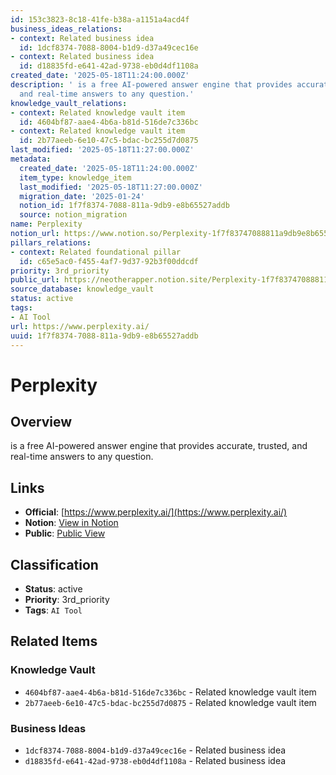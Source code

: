 ```yaml
---
id: 153c3823-8c18-41fe-b38a-a1151a4acd4f
business_ideas_relations:
- context: Related business idea
  id: 1dcf8374-7088-8004-b1d9-d37a49cec16e
- context: Related business idea
  id: d18835fd-e641-42ad-9738-eb0d4df1108a
created_date: '2025-05-18T11:24:00.000Z'
description: ' is a free AI-powered answer engine that provides accurate, trusted,
  and real-time answers to any question.'
knowledge_vault_relations:
- context: Related knowledge vault item
  id: 4604bf87-aae4-4b6a-b81d-516de7c336bc
- context: Related knowledge vault item
  id: 2b77aeeb-6e10-47c5-bdac-bc255d7d0875
last_modified: '2025-05-18T11:27:00.000Z'
metadata:
  created_date: '2025-05-18T11:24:00.000Z'
  item_type: knowledge_item
  last_modified: '2025-05-18T11:27:00.000Z'
  migration_date: '2025-01-24'
  notion_id: 1f7f8374-7088-811a-9db9-e8b65527addb
  source: notion_migration
name: Perplexity
notion_url: https://www.notion.so/Perplexity-1f7f83747088811a9db9e8b65527addb
pillars_relations:
- context: Related foundational pillar
  id: c65e5ac0-f455-4af7-9d37-92b3f00ddcdf
priority: 3rd_priority
public_url: https://neotherapper.notion.site/Perplexity-1f7f83747088811a9db9e8b65527addb
source_database: knowledge_vault
status: active
tags:
- AI Tool
url: https://www.perplexity.ai/
uuid: 1f7f8374-7088-811a-9db9-e8b65527addb
---
```


# Perplexity

## Overview

 is a free AI-powered answer engine that provides accurate, trusted, and real-time answers to any question.

## Links

- **Official**: [https://www.perplexity.ai/](https://www.perplexity.ai/)
- **Notion**: [View in Notion](https://www.notion.so/Perplexity-1f7f83747088811a9db9e8b65527addb)
- **Public**: [Public View](https://neotherapper.notion.site/Perplexity-1f7f83747088811a9db9e8b65527addb)

## Classification

- **Status**: active
- **Priority**: 3rd_priority
- **Tags**: `AI Tool`

## Related Items

### Knowledge Vault
- `4604bf87-aae4-4b6a-b81d-516de7c336bc` - Related knowledge vault item
- `2b77aeeb-6e10-47c5-bdac-bc255d7d0875` - Related knowledge vault item

### Business Ideas
- `1dcf8374-7088-8004-b1d9-d37a49cec16e` - Related business idea
- `d18835fd-e641-42ad-9738-eb0d4df1108a` - Related business idea